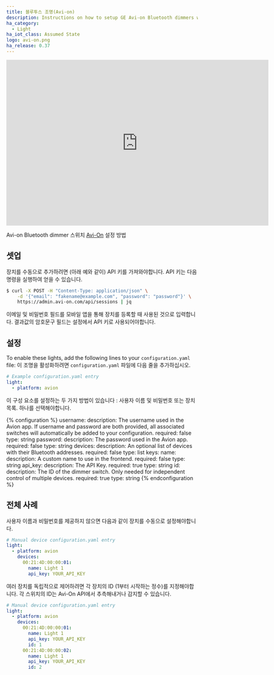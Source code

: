 ```yaml
---
title: 블루투스 조명(Avi-on)
description: Instructions on how to setup GE Avi-on Bluetooth dimmers within Home Assistant.
ha_category:
  - Light
ha_iot_class: Assumed State
logo: avi-on.png
ha_release: 0.37
---
```


<iframe width="690" height="437" src="https://www.youtube.com/embed/5eJ4ZBeRrT8" frameborder="0" allow="accelerometer; autoplay; encrypted-media; gyroscope; picture-in-picture" allowfullscreen></iframe>

Avi-on Bluetooth dimmer 스위치 [Avi-On](https://avi-on.com/) 설정 방법

## 셋업

장치를 수동으로 추가하려면 (아래 예와 같이) API 키를 가져와야합니다. API 키는 다음 명령을 실행하여 얻을 수 있습니다.

```bash
$ curl -X POST -H "Content-Type: application/json" \
    -d '{"email": "fakename@example.com", "password": "password"}' \
    https://admin.avi-on.com/api/sessions | jq
```

이메일 및 비밀번호 필드를 모바일 앱을 통해 장치를 등록할 때 사용된 것으로 입력합니다. 결과값의 암호문구 필드는 설정에서 API 키로 사용되어야합니다.

## 설정

To enable these lights, add the following lines to your `configuration.yaml` file:
이 조명을 활성화하려면 `configuration.yaml` 파일에 다음 줄을 추가하십시오.

```yaml
# Example configuration.yaml entry
light:
  - platform: avion
```

이 구성 요소를 설정하는 두 가지 방법이 있습니다 : 사용자 이름 및 비밀번호 또는 장치 목록. 하나를 선택해야합니다.

{% configuration %}
username:
  description: The username used in the Avion app. If username and password are both provided, all associated switches will automatically be added to your configuration.
  required: false
  type: string
password:
  description: The password used in the Avion app.
  required: false
  type: string
devices:
  description: An optional list of devices with their Bluetooth addresses.
  required: false
  type: list
  keys:
    name:
      description: A custom name to use in the frontend.
      required: false
      type: string
    api_key:
      description: The API Key.
      required: true
      type: string
    id:
      description: The ID of the dimmer switch. Only needed for independent control of multiple devices.
      required: true
      type: string
{% endconfiguration %}

## 전체 사례

사용자 이름과 비밀번호를 제공하지 않으면 다음과 같이 장치를 수동으로 설정해야합니다.

```yaml
# Manual device configuration.yaml entry
light:
  - platform: avion
    devices:
      00:21:4D:00:00:01:
        name: Light 1
        api_key: YOUR_API_KEY
```

여러 장치를 독립적으로 제어하려면 각 장치의 ID (1부터 시작하는 정수)를 지정해야합니다. 각 스위치의 ID는 Avi-On API에서 추측해내거나 감지할 수 있습니다.

```yaml
# Manual device configuration.yaml entry
light:
  - platform: avion
    devices:
      00:21:4D:00:00:01:
        name: Light 1
        api_key: YOUR_API_KEY
        id: 1
      00:21:4D:00:00:02:
        name: Light 1
        api_key: YOUR_API_KEY
        id: 2
```
